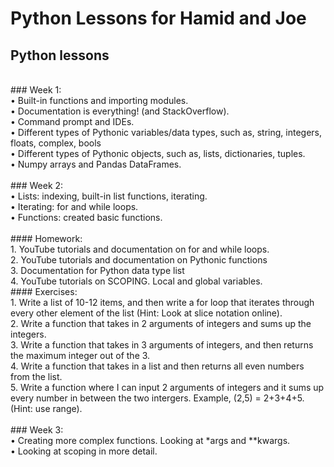 # **Python Lessons for Hamid and Joe**<br/>
## Python lessons<br/>
<br/>
###  Week 1:<br/>
•	Built-in functions and importing modules.<br/>
•	Documentation is everything! (and StackOverflow).<br/>
•	Command prompt and IDEs.<br/>
•	Different types of Pythonic variables/data types, such as, string, integers, floats, complex, bools<br/>
•	Different types of Pythonic objects, such as, lists, dictionaries, tuples.<br/>
•	Numpy arrays and Pandas DataFrames.<br/>
<br/>
###  Week 2:<br/>
•	Lists: indexing, built-in list functions, iterating.<br/>
•	Iterating: for and while loops.<br/>
•	Functions: created basic functions. <br/>
<br/>
####  Homework: <br/>
1.	YouTube tutorials and documentation on for and while loops.<br/>
2.	YouTube tutorials and documentation on Pythonic functions<br/>
3.	Documentation for Python data type list<br/>
4.	YouTube tutorials on SCOPING. Local and global variables.<br/>
#### Exercises: <br/>
1.	Write a list of 10-12 items, and then write a for loop that iterates through every other element of the list (Hint: Look at slice notation online).<br/>
2.	Write a function that takes in 2 arguments of integers and sums up the integers.<br/>
3.	Write a function that takes in 3 arguments of integers, and then returns the maximum integer out of the 3.<br/>
4.	Write a function that takes in a list and then returns all even numbers from the list.<br/>
5.	Write a function where I can input 2 arguments of integers and it sums up every number in between the two intergers. Example, (2,5) = 2+3+4+5. (Hint: use range).<br/>
<br/>
### Week 3:<br/>
•	Creating more complex functions. Looking at *args and **kwargs. <br/>
•	Looking at scoping in more detail. <br/>
